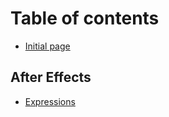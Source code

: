 # Table of contents

* [Initial page](README.md)

## After Effects

* [Expressions](after-effects/untitled.md)

